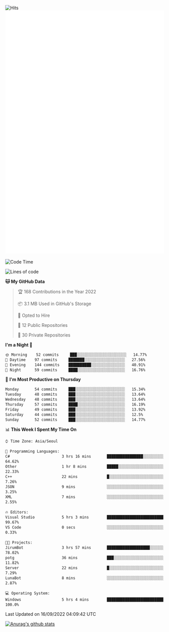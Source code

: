 ![Hits](https://hits.seeyoufarm.com/api/count/incr/badge.svg?url=https%3A%2F%2Fgithub.com%2Fkokose1234&count_bg=%2379C83D&title_bg=%23555555&icon=apple.svg&icon_color=%23E7E7E7&title=hits&edge_flat=false)
<br/>
![Metrics](https://github.com/kokose1234/kokose1234/blob/main/github-metrics.svg)

<!--START_SECTION:waka-->
![Code Time](http://img.shields.io/badge/Code%20Time-690%20hrs%2046%20mins-blue)

![Lines of code](https://img.shields.io/badge/From%20Hello%20World%20I%27ve%20Written-936%20Thousand%20lines%20of%20code-blue)

**🐱 My GitHub Data** 

> 🏆 168 Contributions in the Year 2022
 > 
> 📦 3.1 MB Used in GitHub's Storage 
 > 
> 💼 Opted to Hire
 > 
> 📜 12 Public Repositories 
 > 
> 🔑 30 Private Repositories  
 > 
**I'm a Night 🦉** 

```text
🌞 Morning    52 commits     ███░░░░░░░░░░░░░░░░░░░░░░   14.77% 
🌆 Daytime    97 commits     ███████░░░░░░░░░░░░░░░░░░   27.56% 
🌃 Evening    144 commits    ██████████░░░░░░░░░░░░░░░   40.91% 
🌙 Night      59 commits     ████░░░░░░░░░░░░░░░░░░░░░   16.76%

```
📅 **I'm Most Productive on Thursday** 

```text
Monday       54 commits     ███░░░░░░░░░░░░░░░░░░░░░░   15.34% 
Tuesday      48 commits     ███░░░░░░░░░░░░░░░░░░░░░░   13.64% 
Wednesday    48 commits     ███░░░░░░░░░░░░░░░░░░░░░░   13.64% 
Thursday     57 commits     ████░░░░░░░░░░░░░░░░░░░░░   16.19% 
Friday       49 commits     ███░░░░░░░░░░░░░░░░░░░░░░   13.92% 
Saturday     44 commits     ███░░░░░░░░░░░░░░░░░░░░░░   12.5% 
Sunday       52 commits     ███░░░░░░░░░░░░░░░░░░░░░░   14.77%

```


📊 **This Week I Spent My Time On** 

```text
⌚︎ Time Zone: Asia/Seoul

💬 Programming Languages: 
C#                       3 hrs 16 mins       ████████████████░░░░░░░░░   64.62% 
Other                    1 hr 8 mins         █████░░░░░░░░░░░░░░░░░░░░   22.33% 
C++                      22 mins             █░░░░░░░░░░░░░░░░░░░░░░░░   7.26% 
JSON                     9 mins              ░░░░░░░░░░░░░░░░░░░░░░░░░   3.25% 
XML                      7 mins              ░░░░░░░░░░░░░░░░░░░░░░░░░   2.55%

🔥 Editors: 
Visual Studio            5 hrs 3 mins        █████████████████████████   99.67% 
VS Code                  0 secs              ░░░░░░░░░░░░░░░░░░░░░░░░░   0.33%

🐱‍💻 Projects: 
JirumBot                 3 hrs 57 mins       ███████████████████░░░░░░   78.02% 
potg                     36 mins             ███░░░░░░░░░░░░░░░░░░░░░░   11.82% 
Server                   22 mins             █░░░░░░░░░░░░░░░░░░░░░░░░   7.29% 
LunaBot                  8 mins              ░░░░░░░░░░░░░░░░░░░░░░░░░   2.87%

💻 Operating System: 
Windows                  5 hrs 4 mins        █████████████████████████   100.0%

```


 Last Updated on 16/09/2022 04:09:42 UTC
<!--END_SECTION:waka-->

[![Anurag's github stats](https://github-readme-stats.vercel.app/api?username=kokose1234&theme=dracula)](https://github.com/anuraghazra/github-readme-stats)



	
